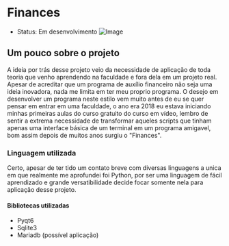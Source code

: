# Finances
* Status: Em desenvolvimento
![Image](https://github.com/user-attachments/assets/dd6f03d2-a593-467e-bc79-5046cb5189e8)

## Um pouco sobre o projeto
A ideia por trás desse projeto veio da necessidade de aplicação de toda teoria que venho aprendendo na faculdade e fora dela em um projeto real. Apesar de acreditar que um programa de auxílio financeiro não seja uma ideia inovadora, nada me limita em ter meu proprio programa. O desejo em desenvolver um programa neste estilo vem muito antes de eu se quer pensar em entrar em uma faculdade, o ano era 2018 eu estava iniciando minhas primeiras aulas do curso gratuito do curso em vídeo, lembro de sentir a extrema necessidade de transformar aqueles scripts que tinham apenas uma interface básica de um terminal em um programa amigavel, bom assim depois de muitos anos surgiu o "Finances".

### Linguagem utilizada
Certo, apesar de ter tido um contato breve com diversas linguagens a unica em que realmente me aprofundei foi Python, por ser uma linguagem de fácil aprendizado e grande versatibilidade decide focar somente nela para aplicação desse projeto.

#### Bibliotecas utilizadas
* Pyqt6
* Sqlite3
* Mariadb (possível aplicação)
